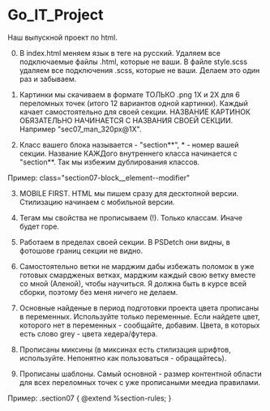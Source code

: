 # Go_IT_Project
Наш выпускной проект по html.


0. В index.html меняем язык в теге <html lang="en"> на русский. Удаляем все подключаемые файлы .html, которые не ваши. В файле style.scss удаляем все подключения .scss, которые не ваши. Делаем это один раз и забываем.

1. Картинки мы скачиваем в формате ТОЛЬКО .png 1Х и 2Х для 6 переломных точек (итого 12 вариантов одной картинки). Каждый качает самостоятельно для своей секции. НАЗВАНИЕ КАРТИНОК ОБЯЗАТЕЛЬНО НАЧИНАЕТСЯ С НАЗВАНИЯ СВОЕЙ СЕКЦИИ. Например "sec07_man_320px@1X".

2. Класс вашего блока называется - "section**", * - номер вашей секции. Название КАЖДого внутреннего класса начинается с "section**. Так мы избежим дублирования классов.

Пример: class="section07-block__element--modifier"

3. MOBILE FIRST. HTML мы пишем сразу для десктопной версии. Стилизацию начинаем с мобильной версии.


4. Тегам мы свойства не прописываем (!). Только классам. Иначе будет горе.

5. Работаем в пределах своей секции. В PSDetch они видны, в фотошове границ секции не видно.

6. Самостоятельно ветки не марджим дабы избежать поломок в уже готовых смардженых ветках, марджим каждый свою ветку вместе со мной (Аленой), чтобы научиться. Я должна быть в курсе всей сборки, поэтому без меня ничего не делаем.

7. Основные найденые в период подготовки проекта цвета прописаны в переменных. Используйте только переменные. Если найдете цвет, которого нет в переменных - сообщайте, добавим. Цвета, в которых есть слово grey - цвета хедера/футера.

8. Прописаны миксины (в миксинах есть стилизация шрифтов, используйте. Непонятно как пользоваться - обращайтесь).

9. Прописаны шаблоны. Самый основной - размер контентной области для всех переломных точек с уже прописаными меедиа правилами.

Пример:
       .section07 {
            @extend %section-rules;
            }
